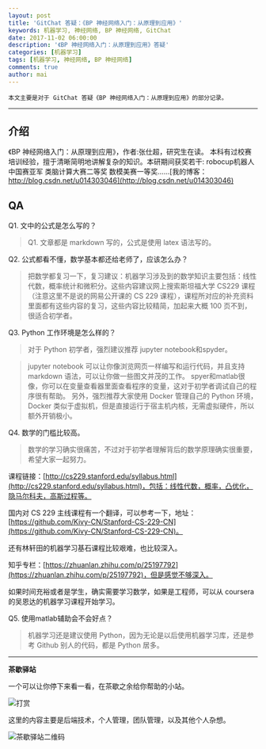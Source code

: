 ```yaml
---
layout: post
title: 'GitChat 答疑：《BP 神经网络入门：从原理到应用》'
keywords: 机器学习, 神经网络, BP 神经网络, GitChat
date: 2017-11-02 06:00:00
description: '《BP 神经网络入门：从原理到应用》答疑'
categories: [机器学习]
tags: [机器学习, 神经网络, BP 神经网络]
comments: true
author: mai
---
```


    本文主要是对于 GitChat 答疑《BP 神经网络入门：从原理到应用》的部分记录。

----

## 介绍 ##

《BP 神经网络入门：从原理到应用》，作者:张仕超，研究生在读。 本科有过校赛培训经验，擅于清晰简明地讲解复杂的知识。本研期间获奖若干: robocup机器人中国赛亚军 类脑计算大赛二等奖 数模美赛一等奖……[我的博客：http://blog.csdn.net/u014303046](http://blog.csdn.net/u014303046)

## QA ##

Q1. 文中的公式是怎么写的？

> Q1. 文章都是 markdown 写的，公式是使用 latex 语法写的。

Q2. 公式都看不懂，数学基本都还给老师了，应该怎么办？

>把数学都复习一下，复习建议：机器学习涉及到的数学知识主要包括：线性代数，概率统计和微积分。这些内容建议网上搜索斯坦福大学 CS229 课程（注意这里不是说的网易公开课的 CS 229 课程），课程所对应的补充资料里面都有这些内容的复习，这些内容比较精简，加起来大概 100 页不到，很适合初学者。

<!--more-->

Q3. Python 工作环境是怎么样的？

>对于 Python 初学者，强烈建议推荐 jupyter notebook和spyder。

>jupyter notebook 可以让你像浏览网页一样编写和运行代码，并且支持 markdown 语法，可以让你做一些图文并茂的工作。 spyer和matlab很像，你可以在变量查看器里面查看程序的变量，这对于初学者调试自己的程序很有帮助。
另外，强烈推荐大家使用 Docker 管理自己的 Python 环境，Docker 类似于虚拟机，但是直接运行于宿主机内核，无需虚拟硬件，所以额外开销极小。

Q4. 数学的门槛比较高。

>数学的学习确实很痛苦，不过对于初学者理解背后的数学原理确实很重要，希望大家一起努力。

课程链接：[http://cs229.stanford.edu/syllabus.html](http://cs229.stanford.edu/syllabus.html)，包括：线性代数，概率，凸优化，隐马尔科夫，高斯过程等。

国内对 CS 229 主线课程有一个翻译，可以参考一下，地址：[https://github.com/Kivy-CN/Stanford-CS-229-CN](https://github.com/Kivy-CN/Stanford-CS-229-CN)。

还有林轩田的机器学习基石课程比较艰难，也比较深入。

知乎专栏：[https://zhuanlan.zhihu.com/p/25197792](https://zhuanlan.zhihu.com/p/25197792)，但是感觉不够深入。

如果时间充裕或者是学生，确实需要学习数学，如果是工程师，可以从 coursera 的吴恩达的机器学习课程开始学习。

Q5. 使用matlab辅助会不会好点？

>机器学习还是建议使用 Python，因为无论是以后使用机器学习库，还是参考 Github 别人的代码，都是 Python 居多。

----

**茶歇驿站**

一个可以让你停下来看一看，在茶歇之余给你帮助的小站。

![打赏](http://oqos7hrvp.bkt.clouddn.com/blog/money.jpg)

这里的内容主要是后端技术，个人管理，团队管理，以及其他个人杂想。

![茶歇驿站二维码](http://oqos7hrvp.bkt.clouddn.com/blog/tech_tea.jpg)
